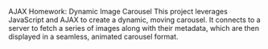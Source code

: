 AJAX Homework: Dynamic Image Carousel
This project leverages JavaScript and AJAX to create a dynamic, moving carousel. It connects to a server to fetch a series of images along with their metadata, which are then displayed in a seamless, animated carousel format.
